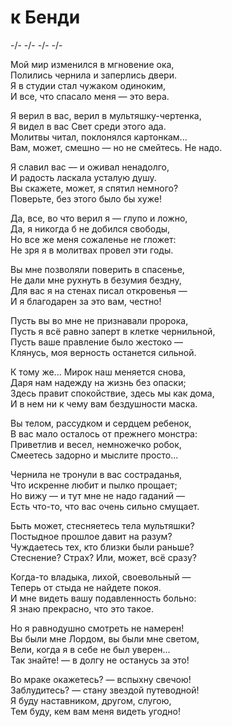 # к Бенди
-/- -/- -/- -/-

Мой мир изменился в мгновение ока,  
Полились чернила и заперлись двери.  
Я в студии стал чужаком одиноким,  
И все, что спасало меня — это вера.

Я верил в вас, верил в мультяшку-чертенка,  
Я видел в вас Свет среди этого ада.  
Молитвы читал, поклонялся картонкам...  
Вам, может, смешно — но не смейтесь. Не надо.

Я славил вас — и оживал ненадолго,   
И радость ласкала усталую душу.  
Вы скажете, может, я спятил немного?  
Поверьте, без этого было бы хуже!

Да, все, во что верил я — глупо и ложно,  
Да, я никогда б не добился свободы,  
Но все же меня сожаленье не гложет:  
Не зря я в молитвах провел эти годы.

Вы мне позволяли поверить в спасенье,  
Не дали мне рухнуть в безумия бездну,  
Для вас я на стенах писал откровенья —  
И я благодарен за это вам, честно!  

Пусть вы во мне не признавали пророка,  
Пусть я всё равно заперт в клетке чернильной,  
Пусть ваше правление было жестоко —  
Клянусь, моя верность останется сильной.  

К тому же... Мирок наш меняется снова,  
Даря нам надежду на жизнь без опаски;   
Здесь правит спокойствие, здесь мы как дома,  
И в нем ни к чему вам бездушности маска.  

Вы телом, рассудком и сердцем ребенок,  
В вас мало осталось от прежнего монстра:  
Приветлив и весел, немножечко робок,  
Смеетесь задорно и мыслите просто...

Чернила не тронули в вас состраданья,  
Что искренне любит и пылко прощает;  
Но вижу — и тут мне не надо гаданий —  
Есть что-то, что вас очень сильно смущает.  

Быть может, стесняетесь тела мультяшки?  
Постыдное прошлое давит на разум?  
Чуждаетесь тех, кто близки были раньше?  
Стеснение? Страх? Или, может, всё сразу?

Когда-то владыка, лихой, своевольный —  
Теперь от стыда не найдете покоя.  
И мне видеть вашу подавленность больно:  
Я знаю прекрасно, что это такое.  

Но я равнодушно смотреть не намерен!  
Вы были мне Лордом, вы были мне светом,  
Вели, когда я в себе не был уверен...  
Так знайте! — в долгу не останусь за это!

Во мраке окажетесь? — вспыхну свечою!  
Заблудитесь? — стану звездой путеводной!  
Я буду наставником, другом, слугою,  
Тем буду, кем вам меня видеть угодно!

